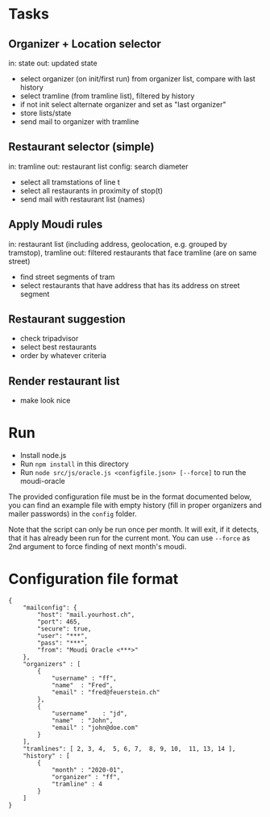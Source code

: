 # Tasks

## Organizer + Location selector
in: state
out: updated state
- select organizer (on init/first run) from organizer list, compare with last history
- select tramline (from tramline list), filtered by history
- if not init select alternate organizer and set as "last organizer"
- store lists/state
- send mail to organizer with tramline

## Restaurant selector (simple)
in: tramline
out: restaurant list
config: search diameter
- select all tramstations of line t
- select all restaurants in proximity of stop(t)
- send mail with restaurant list (names)

## Apply Moudi rules
in: restaurant list (including address, geolocation, e.g. grouped by tramstop), tramline
out: filtered restaurants that face tramline (are on same street)
- find street segments of tram
- select restaurants that have address that has its address on street segment

## Restaurant suggestion
- check tripadvisor
- select best restaurants
- order by whatever criteria

## Render restaurant list
- make look nice

# Run

- Install node.js
- Run `npm install` in this directory
- Run `node src/js/oracle.js <configfile.json> [--force]` to run the moudi-oracle

The provided configuration file must be in the format documented below, you can find
an example file with empty history (fill in proper organizers and mailer passwords)
in the `config` folder.

Note that the script can only be run once per month. It will exit, if it detects,
that it has already been run for the current mont. You can use `--force` as 2nd 
argument to force finding of next month's moudi.

# Configuration file format

```
{
	"mailconfig": {
		"host": "mail.yourhost.ch",
		"port": 465,
		"secure": true,
		"user": "***",
		"pass": "***",
		"from": "Moudi Oracle <***>"
	},
	"organizers" : [
		{ 
			"username" : "ff",
			"name"  : "Fred",
			"email" : "fred@feuerstein.ch"
		}, 
		{
			"username"    : "jd",
			"name"  : "John",
			"email" : "john@doe.com"
		}
	],
	"tramlines": [ 2, 3, 4,  5, 6, 7,  8, 9, 10,  11, 13, 14 ],
	"history" : [
		{
			"month" : "2020-01",
			"organizer" : "ff",
			"tramline" : 4
		}
	]
}
```


